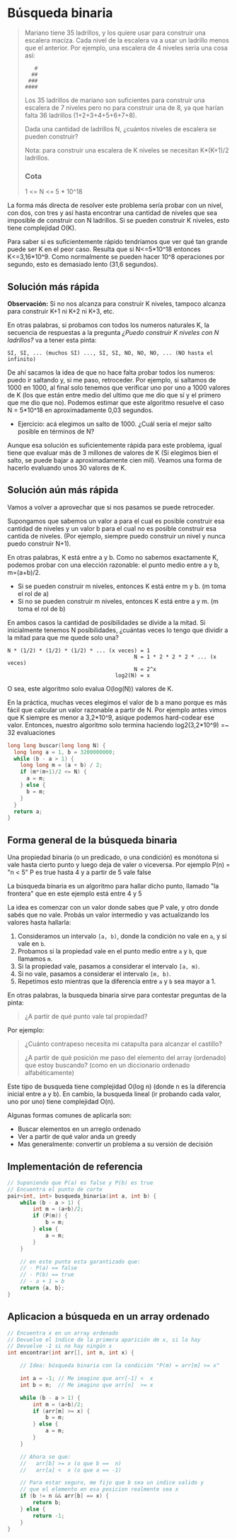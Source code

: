 # Búsqueda binaria

> Mariano tiene 35 ladrillos, y los quiere usar para construir una escalera maciza. Cada nivel de la escalera va a usar un ladrillo menos que el anterior. Por ejemplo, una escalera de 4 niveles sería una cosa así:
>
>        #
>       ##
>      ###
>     ####
>
> Los 35 ladrillos de mariano son suficientes para construir una escalera de 7 niveles pero no para construir una de 8, ya que harían falta 36 ladrillos (1+2+3+4+5+6+7+8).
>
> Dada una cantidad de ladrillos N, ¿cuántos niveles de escalera se pueden construir?
>
> Nota: para construir una escalera de K niveles se necesitan K\*(K+1)/2 ladrillos.
>
> ### Cota
>
> 1 <= N <= 5 \* 10^18

La forma más directa de resolver este problema sería probar con un nivel, con dos, con tres y así hasta encontrar una cantidad de niveles que sea imposible de construir con N ladrillos.  Si se pueden construir K niveles, esto tiene complejidad O(K).

Para saber si es suficientemente rápido tendríamos que ver qué tan grande puede ser K en el peor caso. Resulta que si N<=5\*10^18 entonces K<=3,16\*10^9. Como normalmente se pueden hacer 10^8 operaciones por segundo, esto es demasiado lento (31,6 segundos).

## Solución más rápida

**Observación:** Si no nos alcanza para construir K niveles, tampoco alcanza para construir K+1 ni K+2 ni K+3, etc.

En otras palabras, si probamos con todos los numeros naturales K, la secuencia de respuestas a la pregunta *¿Puedo construir K niveles con N ladrillos?* va a tener esta pinta:

    SI, SI, ... (muchos SI) ..., SI, SI, NO, NO, NO, ... (NO hasta el infinito)

De ahí sacamos la idea de que no hace falta probar todos los numeros: puedo ir saltando y, si me paso, retroceder. Por ejemplo, si saltamos de 1000 en 1000, al final solo tenemos que verificar uno por uno a 1000 valores de K (los que están entre medio del ultimo que me dio que sí y el primero que me dio que no). Podemos estimar que este algoritmo resuelve el caso N = 5\*10^18 en aproximadamente 0,03 segundos.

- Ejercicio: acá elegimos un salto de 1000. ¿Cuál sería el mejor salto posible en términos de N?

Aunque esa solución es suficientemente rápida para este problema, igual tiene que evaluar más de 3 millones de valores de K (Si elegimos bien el salto, se puede bajar a aproximadamente cien mil). Veamos una forma de hacerlo evaluando unos 30 valores de K.

## Solución aún más rápida

Vamos a volver a aprovechar que si nos pasamos se puede retroceder.

Supongamos que sabemos un valor a para el cual es posible construir esa cantidad de niveles y un valor b para el cual no es posible construir esa cantida de niveles. (Por ejemplo, siempre puedo construir un nivel y nunca puedo construir N+1).

En otras palabras, K está entre a y b. Como no sabemos exactamente K, podemos probar con una elección razonable: el punto medio entre a y b, m=(a+b)/2.

- Si se pueden construir m niveles, entonces K está entre m y b. (m toma el rol de a)
- Si no se pueden construir m niveles, entonces K está entre a y m. (m toma el rol de b)

En ambos casos la cantidad de posibilidades se divide a la mitad. Si inicialmente tenemos N posibilidades, ¿cuántas veces lo tengo que dividir a la mitad para que me quede solo una?

    N * (1/2) * (1/2) * (1/2) * ... (x veces) = 1
                                            N = 1 * 2 * 2 * 2 * ... (x veces)
                                            N = 2^x
                                      log2(N) = x

O sea, este algoritmo solo evalua O(log(N)) valores de K.

En la práctica, muchas veces elegimos el valor de b a mano porque es más fácil que calcular un valor razonable a partir de N. Por ejemplo antes vimos que K siempre es menor a 3,2\*10^9, asique podemos hard-codear ese valor. Entonces, nuestro algoritmo solo termina haciendo log2(3,2\*10^9) =~ 32 evaluaciones

```c++
long long buscar(long long N) {
  long long a = 1, b = 3200000000;
  while (b - a > 1) {
    long long m = (a + b) / 2;
    if (m*(m+1)/2 <= N) {
      a = m;
    } else {
      b = m;
    }
  }
  return a;
}
```

## Forma general de la búsqueda binaria

Una propiedad binaria (o un predicado, o una condición) es monótona si vale hasta cierto punto y luego deja de valer o viceversa.
Por ejemplo P(n) = "n < 5"
P es true hasta 4 y a partir de 5 vale false

La búsqueda binaria es un algoritmo para hallar dicho punto, llamado "la frontera" que en este ejemplo está entre 4 y 5

La idea es comenzar con un valor donde sabes que P vale, y otro donde sabés que no vale. Probás un valor intermedio y vas actualizando los valores hasta hallarla:

1. Consideramos un intervalo `[a, b)`, donde la condición no vale en `a`, y sí vale en `b`.
2. Probamos si la propiedad vale en el punto medio entre `a` y `b`, que llamamos `m`.
3. Si la propiedad vale, pasamos a considerar el intervalo `[a, m)`.
4. Si no vale, pasamos a considerar el intervalo `[m, b)`.
5. Repetimos esto mientras que la diferencia entre `a` y `b` sea mayor a 1.

En otras palabras, la busqueda binaria sirve para contestar preguntas de la pinta:

> ¿A partir de qué punto vale tal propiedad?

Por ejemplo:

> ¿Cuánto contrapeso necesita mi catapulta para alcanzar el castillo?
> 
> ¿A partir de qué posición me paso del elemento del array (ordenado) que estoy buscando? (como en un diccionario ordenado alfabéticamente)

Este tipo de busqueda tiene complejidad O(log n) (donde n es la diferencia inicial
entre a y b). En cambio, la busqueda lineal (ir probando cada valor, uno por uno)
tiene complejidad O(n).

Algunas formas comunes de aplicarla son:

- Buscar elementos en un arreglo ordenado
- Ver a partir de qué valor anda un greedy
- Mas generalmente: convertir un problema a su versión de decisión

## Implementación de referencia

```c++
// Suponiendo que P(a) es false y P(b) es true
// Encuentra el punto de corte
pair<int, int> busqueda_binaria(int a, int b) {
	while (b - a > 1) {
		int m = (a+b)/2;
		if (P(m)) {
			b = m;
		} else {
			a = m;
		}
	}

	// en este punto esta garantizado que:
	// - P(a) == false
	// - P(b) == true
	// - a + 1 = b
	return {a, b};
}
```

## Aplicacion a búsqueda en un array ordenado

```c++
// Encuentra x en un array ordenado
// Devuelve el índice de la primera aparición de x, si la hay
// Devuelve -1 si no hay ningún x
int encontrar(int arr[], int n, int x) {

	// Idea: búsqueda binaria con la condición "P(m) = arr[m] >= x"

	int a = -1; // Me imagino que arr[-1] <  x
	int b = n;  // Me imagino que arr[n]  >= x

	while (b - a > 1) {
		int m = (a+b)/2;
		if (arr[m] >= x) {
			b = m;
		} else {
			a = m;
		}
	}

	// Ahora se que:
	//   arr[b] >= x (o que b ==  n)
	//   arr[a] <  x (o que a == -1)

	// Para estar seguro, me fijo que b sea un indice valido y
	// que el elemento en esa posicion realmente sea x
	if (b != n && arr[b] == x) {
		return b;
	} else {
		return -1;
	}
}
```
